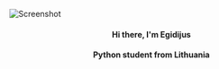 ![Screenshot](https://github.com/egidijus78/egidijus78/blob/main/img/tkinter%20logo1.jpg)


<h4 align="center">Hi there, I'm Egidijus</a>
<h4 align="center">Python student from Lithuania </h4>




